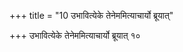 +++
title = "10 उभावित्येके तेनेममित्याचार्यो ब्रूयात्"

+++
उभावित्येके तेनेममित्याचार्यो ब्रूयात् १०